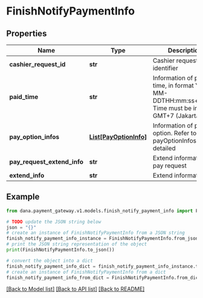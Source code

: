 # FinishNotifyPaymentInfo


## Properties

Name | Type | Description | Notes
------------ | ------------- | ------------- | -------------
**cashier_request_id** | **str** | Cashier request identifier | 
**paid_time** | **str** | Information of paid time, in format YYYY-MM-DDTHH:mm:ss+07:00. Time must be in GMT+7 (Jakarta time) | 
**pay_option_infos** | [**List[PayOptionInfo]**](PayOptionInfo.md) | Information of pay option. Refer to payOptionInfos for the detailed | 
**pay_request_extend_info** | **str** | Extend information of pay request | [optional] 
**extend_info** | **str** | Extend information | [optional] 

## Example

```python
from dana.payment_gateway.v1.models.finish_notify_payment_info import FinishNotifyPaymentInfo

# TODO update the JSON string below
json = "{}"
# create an instance of FinishNotifyPaymentInfo from a JSON string
finish_notify_payment_info_instance = FinishNotifyPaymentInfo.from_json(json)
# print the JSON string representation of the object
print(FinishNotifyPaymentInfo.to_json())

# convert the object into a dict
finish_notify_payment_info_dict = finish_notify_payment_info_instance.to_dict()
# create an instance of FinishNotifyPaymentInfo from a dict
finish_notify_payment_info_from_dict = FinishNotifyPaymentInfo.from_dict(finish_notify_payment_info_dict)
```
[[Back to Model list]](../README.md#documentation-for-models) [[Back to API list]](../README.md#documentation-for-api-endpoints) [[Back to README]](../README.md)


